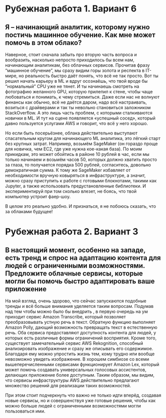 # Рубежная работа 1. Вариант 6
## Я – начинающий аналитик, которому нужно постичь машинное обучение. Как мне может помочь в этом облако?



Наверное, стоит сначала забыть про вторую часть вопроса и вообразить, насколько непросто приходилось бы всем нам, начинающим аналитикам, без облачных сервисов. Прочитав фразу “машинное обучение”, мы сразу видим горы золота и респекта в IT-мире, но реальность быстро даёт понять, что всё не так просто. Вот ты решил начать карьеру в ML и вдруг осознаёшь, что твой вроде бы “нормальный” CPU уже не тянет. И ты начинаешь смотреть на фотографию желанного GPU, которую прилепил к стене, чтобы чаще любоваться и понимать, к чему стремиться. Даже если нас не волнуют финансы  как обычно, всё не даётся даром, надо всё настраивать, возиться с драйверами и так ты невольно становиться заложником StackOverflow. А это лишь часть проблем, с которыми сталкиваются новички в ML. И тут на сцене появляется «успешный сосед», который давно пользуется услугами AWS и говорит, что всё у него хорошо.

Но если быть посерьёзнее, облака действительно выступают спасательным кругом для начинающего ML аналитика, это лёгкий старт без крупных затрат. Например, возьмём SageMaker (он гораздо проще для новичка, чем EC2, где уже нужна кое-какая база). По моим прикидкам, это может обойтись в районе 10 рублей в час, если мы только начинаем и возьмём часов 50, которых должно хватить просто за глаза, то получается порядка 500 рублей, согласитесь, довольно демократичная сумма. К тому же SageMaker избавляет от необходимости вручную ковыряться в инфраструктуре, а значит, можно сразу приступить к работе с готовыми блокнотами, такими как Jupyter, а также использовать предустановленные библиотеки. И экспериментируй при том сколько влезет, не боясь, что твой компьютер устроит фаер-шоу.

В целом это реально удобно. И признаться, я не побоюсь сказать, что за облаками будущее!


# Рубежная работа 2. Вариант 3
## В настоящий момент, особенно на западе, есть тренд и спрос на адаптацию контента для людей с ограниченными возможностями. Предложите облачные сервисы, которые могли бы помочь быстро адаптировать ваше приложение
На мой взгляд, очень здорово, что сейчас запускаются подобные тренды и всё больше внимания уделяется таким вопросам. Подумав над тем чтобы можно было бы внедрить , в первую очередь на ум приходит сервис Amazon Transcribe, который позволяет преобразовывать устную речь в текст. Обратную функцию выполняет Amazon Polly, дающий возможность превращать текст в естественную речь. Оба сервиса предоставляют доступность контента для людей, у которых есть различные формы ограничений восприятия. Кроме того, существует замечательный сервис AWS Rekognition, способный анализировать изображение и сразу же описывать его содержимое. Благодаря ему можно упростить жизнь тем, кому трудно или вообще невозможно увидеть изображение. В хорошем симбиозе со всеми вышеперечисленными сервисами функционирует Amazon Lex, который может помочь создавать универсальных голосовых ассистентов, делающих приложение более доступным. Таким образом, мы видим, что сервисы инфраструктуры AWS действительно предлагают множество решений для реализации таких возможностей.

При этом стоит подчеркнуть что важно не только идти вперёд, создавая новые сервисы, но и совершенствуя уже готовые решения, чтобы как можно больше людей с ограниченными возможностями могли пользоваться ими.
